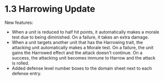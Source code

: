 # 1.3 Harrowing Update

New features:

* When a unit is reduced to half hit points, it automatically makes a morale test due to being diminished. On a failure, it takes an extra damage.
* When a unit targets another unit that has the Harrowing trait, the attacking unit automatically makes a Morale test. On a failure, the unit gains the Harrowed effect and the attack doesn't continue. On a success, the attacking unit becomes immune to Harrow and the attack is rolled.
* Added defense level number boxes to the domain sheet next to each defense entry.
